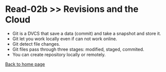 # Read-02b >> Revisions and the Cloud

- Git is a DVCS that save a data (commit) and take a snapshot and store it.
- Git let you work locally even if can not work online.
- Git detect file changes.
- Git files pass through three stages: modified, staged, commited.
- You can create repository locally or remotely. 

[Back to home page](README.md)